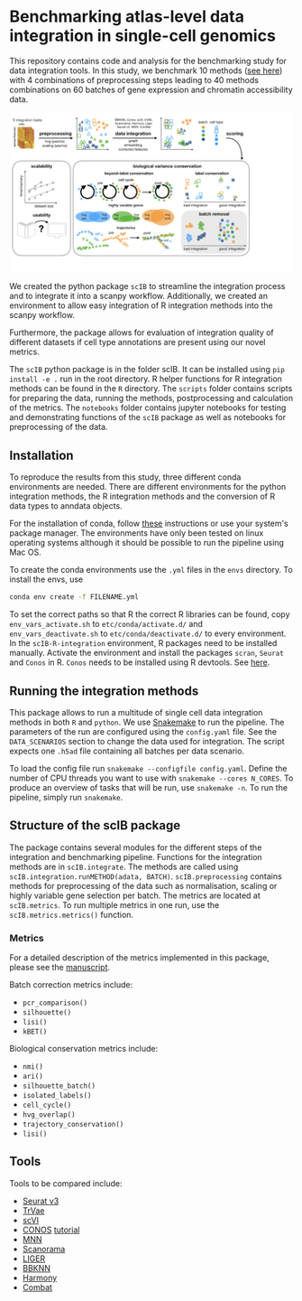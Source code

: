 # Benchmarking atlas-level data integration in single-cell genomics

This repository contains code and analysis for the benchmarking study for data integration tools.
In this study, we benchmark 10 methods ([see here](##tools)) with 4 combinations of preprocessing steps leading to 40 methods combinations on
60 batches of gene expression and chromatin accessibility data.

![Workflow](./figure.png)

We created the python package `scIB` to streamline the integration process and to integrate it into
a scanpy workflow. Additionally, we created an environment to allow easy integration of R integration methods
into the scanpy workflow.

Furthermore, the package allows for evaluation of integration quality of different datasets if cell type annotations are present using our novel metrics.

The `scIB` python package is in the folder scIB. It can be installed using `pip install -e .` run in the root directory.
R helper functions for R integration methods can be found in the `R` directory.
The `scripts` folder contains scripts for preparing the data, running the methods, postprocessing and calculation of the metrics.
The `notebooks` folder contains jupyter notebooks for testing and demonstrating functions of the `scIB` package as well as notebooks
for preprocessing of the data.



## Installation
To reproduce the results from this study, three different conda environments are needed.
There are different environments for the python integration methods, the R integration methods and
the conversion of R data types to anndata objects.

For the installation of conda, follow [these](https://conda.io/projects/conda/en/latest/user-guide/install/index.html) instructions
or use your system's package manager. The environments have only been tested on linux operating systems
although it should be possible to run the pipeline using Mac OS.

To create the conda environments use the `.yml` files in the `envs` directory.
To install the envs, use
```bash
conda env create -f FILENAME.yml
``` 
To set the correct paths so that R the correct R libraries can be found, copy `env_vars_activate.sh` to `etc/conda/activate.d/`
and `env_vars_deactivate.sh` to `etc/conda/deactivate.d/` to every environment.
In the `scIB-R-integration` environment, R packages need to be installed manually.
Activate the environment and install the packages `scran`, `Seurat` and `Conos` in R. `Conos` needs to be installed using R devtools.
See [here](https://github.com/hms-dbmi/conos).


## Running the integration methods
This package allows to run a multitude of single cell data integration methods in both `R` and `python`.
We use [Snakemake](https://snakemake.readthedocs.io/en/stable/) to run the pipeline.
The parameters of the run are configured using the `config.yaml` file.
See the `DATA_SCENARIOS` section to change the data used for integration.
The script expects one `.h5ad` file containing all batches per data scenario.

To load the config file run `snakemake --configfile config.yaml`.
Define the number of CPU threads you want to use with `snakemake --cores N_CORES`. To produce an overview of tasks that will be run, use `snakemake -n`.
To run the pipeline, simply run `snakemake`.

## Structure of the scIB package
The package contains several modules for the different steps of the integration and benchmarking pipeline.
Functions for the integration methods are in `scIB.integrate`. The methods are called using `scIB.integration.runMETHOD(adata, BATCH)`.
`scIB.preprocessing` contains methods for preprocessing of the data such as normalisation, scaling or highly variable gene selection per batch.
The metrics are located at `scIB.metrics`. To run multiple metrics in one run, use the `scIB.metrics.metrics()` function.

### Metrics
For a detailed description of the metrics implemented in this package, please see the [manuscript](link).

Batch correction metrics include:
- `pcr_comparison()`
- `silhouette()`
- `lisi()`
- `kBET()`

Biological conservation metrics include:
- `nmi()`
- `ari()`
- `silhouette_batch()`
- `isolated_labels()`
- `cell_cycle()`
- `hvg_overlap()`
- `trajectory_conservation()`
- `lisi()`

## Tools
Tools to be compared include:
- [Seurat v3](https://github.com/satijalab/seurat)
- [TrVae](https://github.com/theislab/trvae)
- [scVI](https://github.com/YosefLab/scVI)
- [CONOS](https://github.com/hms-dbmi/conos) [tutorial](https://htmlpreview.github.io/?https://github.com/satijalab/seurat.wrappers/blob/master/docs/conos.html)
- [MNN](https://github.com/chriscainx/mnnpy)
- [Scanorama](https://github.com/brianhie/scanorama)
- [LIGER](https://github.com/MacoskoLab/liger)
- [BBKNN](https://github.com/Teichlab/bbknn)
- [Harmony](https://github.com/immunogenomics/harmony)
- [Combat](https://academic.oup.com/biostatistics/article/8/1/118/252073)
<!--- - [scMerge](https://github.com/SydneyBioX/scMerge)
- [scAlign](https://github.com/quon-titative-biology/scAlign) -->
<!--- - BBKNN + [scAEspy](https://gitlab.com/cvejic-group/scaespy)? -->
<!--- - [scANVI](https://github.com/chenlingantelope/HarmonizationSCANVI) -->
